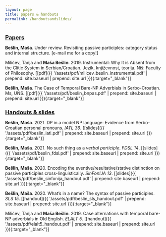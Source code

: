 ```yaml
---
layout: page
title: papers & handouts
permalink: /handoutsandslides/
---
```

<h1 style="font-size:130%;"><strong><u>Papers</u></strong></h1>

<strong>Bešlin, Maša</strong>. Under review. Revisiting passive participles: category status and internal structure. \[e-mail me for a copy!\]

Milićev, Tanja and <strong>Maša Bešlin</strong>. 2019. Instrumental: Why It is Absent from the Clitic System in Serbian/Croatian. Jezik, književnost, teorija. Niš: Faculty of Philosophy. \[[pdf]({{ '/assets/pdf/milicev_beslin_instrumental.pdf' | prepend: site.baseurl | prepend: site.url }}){:target="\_blank"}\]

<strong>Bešlin, Maša</strong>. The Case of Temporal Bare-NP Adverbials in Serbo-Croatian. Ms, UNS. \[[pdf]({{ '/assets/pdf/beslin_bnpas.pdf' | prepend: site.baseurl | prepend: site.url }}){:target="\_blank"}\]


<h1 style="font-size:130%;"><strong><u>Handouts & slides</u></strong></h1>

<strong>Bešlin, Maša</strong>. 2021. DP in a model NP language: Evidence from Serbo-Croatian personal pronouns. _IATL 36_. \[[slides]({{ '/assets/pdf/beslin_iatl.pdf' | prepend: site.baseurl | prepend: site.url }}){:target="\_blank"}\]

<strong>Bešlin, Maša</strong>. 2021. No such thing as a _verbal participle_. _FDSL 14_. \[[slides]({{ '/assets/pdf/beslin_fdsl.pdf' | prepend: site.baseurl | prepend: site.url }}){:target="\_blank"}\]


<strong>Bešlin, Maša</strong>. 2020. Encoding the eventive/resultative/stative distinction on passive participles cross-linguistically.
_SinFonIJA 13_. \[[slides]({{ '/assets/pdf/beslin_sinfonija_handout.pdf' | prepend: site.baseurl | prepend: site.url }}){:target="\_blank"}\]

<strong>Bešlin, Maša</strong>. 2020. What’s in a name? The syntax of passive participles. _SLS 15_. \[[handout]({{ '/assets/pdf/beslin_sls_handout.pdf' | prepend: site.baseurl | prepend: site.url }}){:target="\_blank"}\]

Milićev, Tanja and <strong>Maša Bešlin</strong>. 2019. Case alternations with temporal bare-NP adverbials in Old English. _ELALT 5_. \[[handout]({{ '/assets/pdf/elalt5_handout.pdf' | prepend: site.baseurl | prepend: site.url }}){:target="\_blank"}\]
